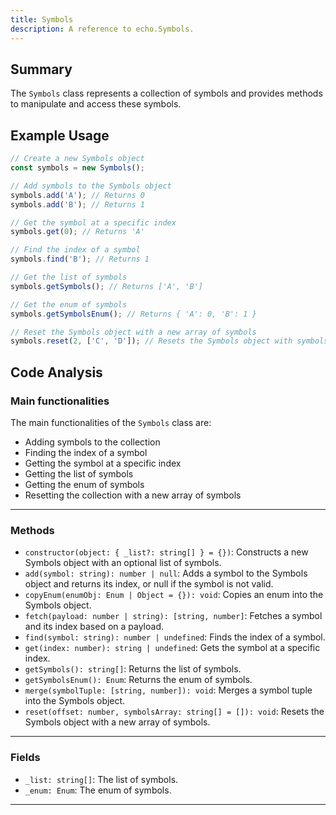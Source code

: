 ```yaml
---
title: Symbols
description: A reference to echo.Symbols.
---
```


## Summary

The `Symbols` class represents a collection of symbols and provides methods to manipulate and access these symbols.

## Example Usage

```javascript
// Create a new Symbols object
const symbols = new Symbols();

// Add symbols to the Symbols object
symbols.add('A'); // Returns 0
symbols.add('B'); // Returns 1

// Get the symbol at a specific index
symbols.get(0); // Returns 'A'

// Find the index of a symbol
symbols.find('B'); // Returns 1

// Get the list of symbols
symbols.getSymbols(); // Returns ['A', 'B']

// Get the enum of symbols
symbols.getSymbolsEnum(); // Returns { 'A': 0, 'B': 1 }

// Reset the Symbols object with a new array of symbols
symbols.reset(2, ['C', 'D']); // Resets the Symbols object with symbols ['C', 'D']
```

## Code Analysis

### Main functionalities

The main functionalities of the `Symbols` class are:

- Adding symbols to the collection
- Finding the index of a symbol
- Getting the symbol at a specific index
- Getting the list of symbols
- Getting the enum of symbols
- Resetting the collection with a new array of symbols

___

### Methods

- `constructor(object: { _list?: string[] } = {})`: Constructs a new Symbols object with an optional list of symbols.
- `add(symbol: string): number | null`: Adds a symbol to the Symbols object and returns its index, or null if the symbol is not valid.
- `copyEnum(enumObj: Enum | Object = {}): void`: Copies an enum into the Symbols object.
- `fetch(payload: number | string): [string, number]`: Fetches a symbol and its index based on a payload.
- `find(symbol: string): number | undefined`: Finds the index of a symbol.
- `get(index: number): string | undefined`: Gets the symbol at a specific index.
- `getSymbols(): string[]`: Returns the list of symbols.
- `getSymbolsEnum(): Enum`: Returns the enum of symbols.
- `merge(symbolTuple: [string, number]): void`: Merges a symbol tuple into the Symbols object.
- `reset(offset: number, symbolsArray: string[] = []): void`: Resets the Symbols object with a new array of symbols.

___

### Fields

- `_list: string[]`: The list of symbols.
- `_enum: Enum`: The enum of symbols.

___
